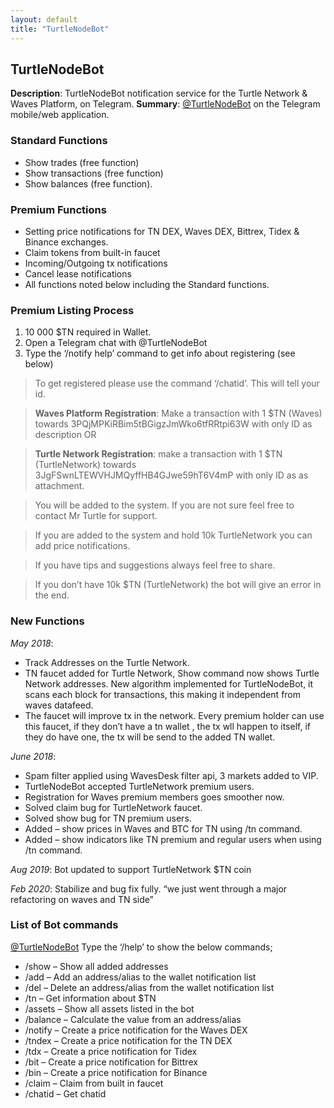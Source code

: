 ```yaml
---
layout: default
title: "TurtleNodeBot"
---
```

## TurtleNodeBot
**Description**: TurtleNodeBot notification service for the Turtle Network & Waves Platform, on Telegram.
**Summary**: [@TurtleNodeBot](https://t.me/TurtleNodeBot) on the Telegram mobile/web application.

### Standard Functions

* Show trades (free function)
* Show transactions (free function)
* Show balances (free function).

### Premium Functions

* Setting price notifications for TN DEX, Waves DEX, Bittrex, Tidex & Binance exchanges.
* Claim tokens from built-in faucet
* Incoming/Outgoing tx notifications
* Cancel lease notifications
* All functions noted below including the Standard functions.

### Premium Listing Process

1. 10 000 $TN required in Wallet.
2. Open a Telegram chat with @TurtleNodeBot
3. Type the ‘/notify help’ command to get info about registering (see below)

> To get registered please use the command ‘/chatid’. This will tell your id.

> **Waves Platform Registration**: Make a transaction with 1 $TN (Waves) towards 3PQjMPKiRBim5tBGigzJmWko6tfRRtpi63W with only ID as description OR

> **Turtle Network Registration**:  make a transaction with 1 $TN (TurtleNetwork) towards 3JgFSwnLTEWVHJMQyffHB4GJwe59hT6V4mP with only ID as as attachment.

> You will be added to the system. If you are not sure feel free to contact Mr Turtle for support.

> If you are added to the system and hold 10k TurtleNetwork you can add price notifications.

> If you have tips and suggestions always feel free to share.

> If you don’t have 10k $TN (TurtleNetwork) the bot will give an error in the end.


### New Functions

*May 2018*:
* Track Addresses on the Turtle Network.
* TN faucet added for Turtle Network, Show command now shows Turtle Network addresses. New algorithm implemented for TurtleNodeBot, it scans each block for transactions, this making it independent from waves datafeed.
* The faucet will improve tx in the network. Every premium holder can use this faucet, if they don’t have a tn wallet , the tx wll happen to itself, if they do have one, the tx will be send to the added TN wallet.

*June 2018*:
* Spam filter applied using WavesDesk filter api, 3 markets added to VIP.
* TurtleNodeBot accepted TurtleNetwork premium users.
* Registration for Waves premium members goes smoother now.
* Solved claim bug for TurtleNetwork faucet.
* Solved show bug for TN premium users.
* Added – show prices in Waves and BTC for TN using /tn command.
* Added – show indicators like TN premium and regular users when using /tn command.

*Aug 2019*: Bot updated to support TurtleNetwork $TN coin

*Feb 2020*: Stabilize and bug fix fully. “we just went through a major refactoring on waves and TN side”

### List of Bot commands

[@TurtleNodeBot](https://t.me/TurtleNodeBot) Type the ‘/help’ to show the below commands;

* /show – Show all added addresses
* /add – Add an address/alias to the wallet notification list
* /del – Delete an address/alias from the wallet notification list
* /tn – Get information about $TN
* /assets – Show all assets listed in the bot
* /balance – Calculate the value from an address/alias
* /notify – Create a price notification for the Waves DEX
* /tndex – Create a price notification for the TN DEX
* /tdx – Create a price notification for Tidex
* /bit – Create a price notification for Bittrex
* /bin – Create a price notification for Binance
* /claim – Claim from built in faucet
* /chatid – Get chatid